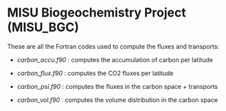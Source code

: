# MISU Biogeochemistry Project (MISU_BGC)
These are all the Fortran codes used to compute the fluxes and transports:

- *carbon_accu.f90* : computes the accumulation of carbon per latitude

- *carbon_flux.f90* : computes the CO2 fluxes per latitude

- *carbon_psi.f90* : computes the fluxes in the carbon space + transports

- *carbon_vol.f90* : computes the volume distribution in the carbon space

